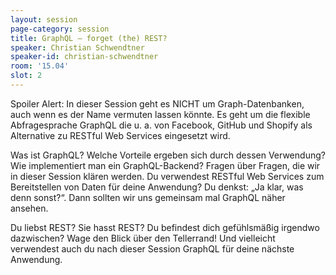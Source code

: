 ```yaml
---
layout: session
page-category: session
title: GraphQL – forget (the) REST?
speaker: Christian Schwendtner
speaker-id: christian-schwendtner
room: '15.04'
slot: 2
---
```


Spoiler Alert: In dieser Session geht es NICHT um Graph-Datenbanken, auch wenn es der Name vermuten lassen könnte. Es geht um die flexible Abfragesprache GraphQL die u. a. von Facebook, GitHub und Shopify als Alternative zu RESTful Web Services eingesetzt wird.

Was ist GraphQL? Welche Vorteile ergeben sich durch dessen Verwendung? Wie implementiert man ein GraphQL-Backend? Fragen über Fragen, die wir in dieser Session klären werden.
Du verwendest RESTful Web Services zum Bereitstellen von Daten für deine Anwendung? Du denkst: „Ja klar, was denn sonst?“. Dann sollten wir uns gemeinsam mal GraphQL näher ansehen.

Du liebst REST? Sie hasst REST? Du befindest dich gefühlsmäßig irgendwo dazwischen? Wage den Blick über den Tellerrand! Und vielleicht verwendest auch du nach dieser Session GraphQL für deine nächste Anwendung.
